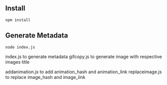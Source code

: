 
## Install
```
npm install
```

## Generate Metadata
```
node index.js
```

index.js to generate metadata
gifcopy.js to generate image with respective images title
<!-- Change animation_hash and animation_link in addnimation.js -->
addanimation.js to add animation_hash and animation_link
replaceimage.js to replace image_hash and image_link